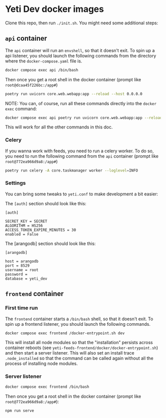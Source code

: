 # Yeti Dev docker images

Clone this repo, then run `./init.sh`. You might need some additional steps:

## `api` container

The `api` container will run an `envshell`, so that it doesn't exit. To spin
up a api listener, you should launch the following commands from the
directory where the `docker-compose.yaml` file is.

```bash
docker compose exec api /bin/bash
```

Then once you get a root shell in the docker container (prompt like
`root@dcaa45f226bc:/app#`)

```bash
poetry run uvicorn core.web.webapp:app --reload --host 0.0.0.0
```

NOTE: You can, of course, run all these commands directly into the `docker exec`
command:

```bash
docker compose exec api poetry run uvicorn core.web.webapp:app --reload --host 0.0.0.0
```

This will work for all the other commands in this doc.

### Celery

If you wanna work with feeds, you need to run a celery worker. To do so, you
need to run the following command from the `api` container (prompt like
`root@772ea966d9a8:/app#`)

```bash
poetry run celery -A core.taskmanager worker --loglevel=INFO
```

### Settings

You can bring some tweaks to `yeti.conf` to make development a bit easier:

The `[auth]` section should look like this:

```
[auth]

SECRET_KEY = SECRET
ALGORITHM = HS256
ACCESS_TOKEN_EXPIRE_MINUTES = 30
enabled = False
```

The [arangodb] section should look like this:

```
[arangodb]

host = arangodb
port = 8529
username = root
password =
database = yeti_dev
```

## `frontend` container

### First time run

The `frontend` container starts a `/bin/bash` shell, so that it doesn't exit. To
spin up a frontend listener, you should launch the following commands.

```bash
docker compose exec frontend /docker-entrypoint.sh dev
```

This will install all node modules so that the "installation" persists across
container reboots (see `yeti-feeds-frontend/docker/docker-entrypoint.sh`) and
then start a server listener. This will also set an install trace
`.node_installed` so that the command can be called again without all the
process of installing node modules.

### Server listener

```bash
docker compose exec frontend /bin/bash
```

Then once you get a root shell in the docker container (prompt like
`root@772ea966d9a8:/app#`):

```bash
npm run serve
```
